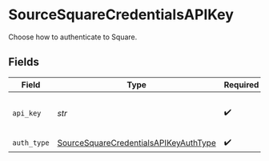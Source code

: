 # SourceSquareCredentialsAPIKey

Choose how to authenticate to Square.


## Fields

| Field                                                                                                 | Type                                                                                                  | Required                                                                                              | Description                                                                                           |
| ----------------------------------------------------------------------------------------------------- | ----------------------------------------------------------------------------------------------------- | ----------------------------------------------------------------------------------------------------- | ----------------------------------------------------------------------------------------------------- |
| `api_key`                                                                                             | *str*                                                                                                 | :heavy_check_mark:                                                                                    | The API key for a Square application                                                                  |
| `auth_type`                                                                                           | [SourceSquareCredentialsAPIKeyAuthType](../../models/shared/sourcesquarecredentialsapikeyauthtype.md) | :heavy_check_mark:                                                                                    | N/A                                                                                                   |